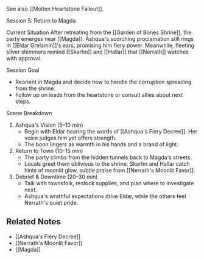 See also [[Molten Heartstone Fallout]].

Session 5: Return to Magda

Current Situation
After retreating from the [[Garden of Bones Shrine]], the party emerges near [[Magda]]. Ashqua's scorching proclamation still rings in [[Eldar Grelamin]]'s ears, promising him fiery power. Meanwhile, fleeting silver shimmers remind [[Skarhn]] and [[Hallar]] that [[Nerrath]] watches with approval.

Session Goal
* Reorient in Magda and decide how to handle the corruption spreading from the shrine.
* Follow up on leads from the heartstone or consult allies about next steps.

Scene Breakdown
1. Ashqua's Vision (5–10 min)
   * Begin with Eldar hearing the words of [[Ashqua's Fiery Decree]]. Her voice judges him yet offers strength.
   * The boon lingers as warmth in his hands and a brand of light.
2. Return to Town (10–15 min)
   * The party climbs from the hidden tunnels back to Magda's streets.
   * Locals greet them oblivious to the shrine. Skarhn and Hallar catch hints of moonlit glow, subtle praise from [[Nerrath's Moonlit Favor]].
3. Debrief & Downtime (20–30 min)
   * Talk with townsfolk, restock supplies, and plan where to investigate next.
   * Ashqua's wrathful expectations drive Eldar, while the others feel Nerrath's quiet pride.

## Related Notes
- [[Ashqua's Fiery Decree]]
- [[Nerrath's Moonlit Favor]]
- [[Magda]]
